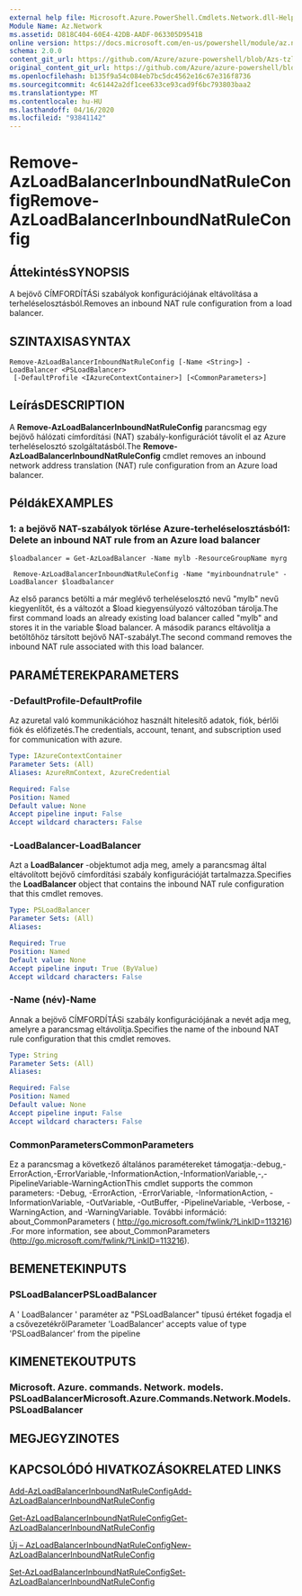 ```yaml
---
external help file: Microsoft.Azure.PowerShell.Cmdlets.Network.dll-Help.xml
Module Name: Az.Network
ms.assetid: D818C404-60E4-42DB-AADF-063305D9541B
online version: https://docs.microsoft.com/en-us/powershell/module/az.network/remove-azloadbalancerinboundnatruleconfig
schema: 2.0.0
content_git_url: https://github.com/Azure/azure-powershell/blob/Azs-tzl/src/Network/Network/help/Remove-AzLoadBalancerInboundNatRuleConfig.md
original_content_git_url: https://github.com/Azure/azure-powershell/blob/Azs-tzl/src/Network/Network/help/Remove-AzLoadBalancerInboundNatRuleConfig.md
ms.openlocfilehash: b135f9a54c084eb7bc5dc4562e16c67e316f8736
ms.sourcegitcommit: 4c61442a2df1cee633ce93cad9f6bc793803baa2
ms.translationtype: MT
ms.contentlocale: hu-HU
ms.lasthandoff: 04/16/2020
ms.locfileid: "93841142"
---
```

# <span data-ttu-id="d6ebe-101">Remove-AzLoadBalancerInboundNatRuleConfig</span><span class="sxs-lookup"><span data-stu-id="d6ebe-101">Remove-AzLoadBalancerInboundNatRuleConfig</span></span>

## <span data-ttu-id="d6ebe-102">Áttekintés</span><span class="sxs-lookup"><span data-stu-id="d6ebe-102">SYNOPSIS</span></span>
<span data-ttu-id="d6ebe-103">A bejövő CÍMFORDÍTÁSi szabályok konfigurációjának eltávolítása a terheléselosztásból.</span><span class="sxs-lookup"><span data-stu-id="d6ebe-103">Removes an inbound NAT rule configuration from a load balancer.</span></span>

## <span data-ttu-id="d6ebe-104">SZINTAXISA</span><span class="sxs-lookup"><span data-stu-id="d6ebe-104">SYNTAX</span></span>

```
Remove-AzLoadBalancerInboundNatRuleConfig [-Name <String>] -LoadBalancer <PSLoadBalancer>
 [-DefaultProfile <IAzureContextContainer>] [<CommonParameters>]
```

## <span data-ttu-id="d6ebe-105">Leírás</span><span class="sxs-lookup"><span data-stu-id="d6ebe-105">DESCRIPTION</span></span>
<span data-ttu-id="d6ebe-106">A **Remove-AzLoadBalancerInboundNatRuleConfig** parancsmag egy bejövő hálózati címfordítási (NAT) szabály-konfigurációt távolít el az Azure terheléselosztó szolgáltatásból.</span><span class="sxs-lookup"><span data-stu-id="d6ebe-106">The **Remove-AzLoadBalancerInboundNatRuleConfig** cmdlet removes an inbound network address translation (NAT) rule configuration from an Azure load balancer.</span></span>

## <span data-ttu-id="d6ebe-107">Példák</span><span class="sxs-lookup"><span data-stu-id="d6ebe-107">EXAMPLES</span></span>

### <span data-ttu-id="d6ebe-108">1: a bejövő NAT-szabályok törlése Azure-terheléselosztásból</span><span class="sxs-lookup"><span data-stu-id="d6ebe-108">1: Delete an inbound NAT rule from an Azure load balancer</span></span>
```
$loadbalancer = Get-AzLoadBalancer -Name mylb -ResourceGroupName myrg

 Remove-AzLoadBalancerInboundNatRuleConfig -Name "myinboundnatrule" -LoadBalancer $loadbalancer
```

<span data-ttu-id="d6ebe-109">Az első parancs betölti a már meglévő terheléselosztó nevű "mylb" nevű kiegyenlítőt, és a változót a $load kiegyensúlyozó változóban tárolja.</span><span class="sxs-lookup"><span data-stu-id="d6ebe-109">The first command loads an already existing load balancer called "mylb" and stores it in the variable $load balancer.</span></span> <span data-ttu-id="d6ebe-110">A második parancs eltávolítja a betöltőhöz társított bejövő NAT-szabályt.</span><span class="sxs-lookup"><span data-stu-id="d6ebe-110">The second command removes the inbound NAT rule associated with this load balancer.</span></span>

## <span data-ttu-id="d6ebe-111">PARAMÉTEREK</span><span class="sxs-lookup"><span data-stu-id="d6ebe-111">PARAMETERS</span></span>

### <span data-ttu-id="d6ebe-112">-DefaultProfile</span><span class="sxs-lookup"><span data-stu-id="d6ebe-112">-DefaultProfile</span></span>
<span data-ttu-id="d6ebe-113">Az azuretal való kommunikációhoz használt hitelesítő adatok, fiók, bérlői fiók és előfizetés.</span><span class="sxs-lookup"><span data-stu-id="d6ebe-113">The credentials, account, tenant, and subscription used for communication with azure.</span></span>

```yaml
Type: IAzureContextContainer
Parameter Sets: (All)
Aliases: AzureRmContext, AzureCredential

Required: False
Position: Named
Default value: None
Accept pipeline input: False
Accept wildcard characters: False
```

### <span data-ttu-id="d6ebe-114">-LoadBalancer</span><span class="sxs-lookup"><span data-stu-id="d6ebe-114">-LoadBalancer</span></span>
<span data-ttu-id="d6ebe-115">Azt a **LoadBalancer** -objektumot adja meg, amely a parancsmag által eltávolított bejövő címfordítási szabály konfigurációját tartalmazza.</span><span class="sxs-lookup"><span data-stu-id="d6ebe-115">Specifies the **LoadBalancer** object that contains the inbound NAT rule configuration that this cmdlet removes.</span></span>

```yaml
Type: PSLoadBalancer
Parameter Sets: (All)
Aliases: 

Required: True
Position: Named
Default value: None
Accept pipeline input: True (ByValue)
Accept wildcard characters: False
```

### <span data-ttu-id="d6ebe-116">-Name (név)</span><span class="sxs-lookup"><span data-stu-id="d6ebe-116">-Name</span></span>
<span data-ttu-id="d6ebe-117">Annak a bejövő CÍMFORDÍTÁSi szabály konfigurációjának a nevét adja meg, amelyre a parancsmag eltávolítja.</span><span class="sxs-lookup"><span data-stu-id="d6ebe-117">Specifies the name of the inbound NAT rule configuration that this cmdlet removes.</span></span>

```yaml
Type: String
Parameter Sets: (All)
Aliases: 

Required: False
Position: Named
Default value: None
Accept pipeline input: False
Accept wildcard characters: False
```

### <span data-ttu-id="d6ebe-118">CommonParameters</span><span class="sxs-lookup"><span data-stu-id="d6ebe-118">CommonParameters</span></span>
<span data-ttu-id="d6ebe-119">Ez a parancsmag a következő általános paramétereket támogatja:-debug,-ErrorAction,-ErrorVariable,-InformationAction,-InformationVariable,-,-PipelineVariable-WarningAction</span><span class="sxs-lookup"><span data-stu-id="d6ebe-119">This cmdlet supports the common parameters: -Debug, -ErrorAction, -ErrorVariable, -InformationAction, -InformationVariable, -OutVariable, -OutBuffer, -PipelineVariable, -Verbose, -WarningAction, and -WarningVariable.</span></span> <span data-ttu-id="d6ebe-120">További információ: about_CommonParameters ( http://go.microsoft.com/fwlink/?LinkID=113216) .</span><span class="sxs-lookup"><span data-stu-id="d6ebe-120">For more information, see about_CommonParameters (http://go.microsoft.com/fwlink/?LinkID=113216).</span></span>

## <span data-ttu-id="d6ebe-121">BEMENETEK</span><span class="sxs-lookup"><span data-stu-id="d6ebe-121">INPUTS</span></span>

### <span data-ttu-id="d6ebe-122">PSLoadBalancer</span><span class="sxs-lookup"><span data-stu-id="d6ebe-122">PSLoadBalancer</span></span>
<span data-ttu-id="d6ebe-123">A ' LoadBalancer ' paraméter az "PSLoadBalancer" típusú értéket fogadja el a csővezetékről</span><span class="sxs-lookup"><span data-stu-id="d6ebe-123">Parameter 'LoadBalancer' accepts value of type 'PSLoadBalancer' from the pipeline</span></span>

## <span data-ttu-id="d6ebe-124">KIMENETEK</span><span class="sxs-lookup"><span data-stu-id="d6ebe-124">OUTPUTS</span></span>

### <span data-ttu-id="d6ebe-125">Microsoft. Azure. commands. Network. models. PSLoadBalancer</span><span class="sxs-lookup"><span data-stu-id="d6ebe-125">Microsoft.Azure.Commands.Network.Models.PSLoadBalancer</span></span>

## <span data-ttu-id="d6ebe-126">MEGJEGYZI</span><span class="sxs-lookup"><span data-stu-id="d6ebe-126">NOTES</span></span>

## <span data-ttu-id="d6ebe-127">KAPCSOLÓDÓ HIVATKOZÁSOK</span><span class="sxs-lookup"><span data-stu-id="d6ebe-127">RELATED LINKS</span></span>

[<span data-ttu-id="d6ebe-128">Add-AzLoadBalancerInboundNatRuleConfig</span><span class="sxs-lookup"><span data-stu-id="d6ebe-128">Add-AzLoadBalancerInboundNatRuleConfig</span></span>](./Add-AzLoadBalancerInboundNatRuleConfig.md)

[<span data-ttu-id="d6ebe-129">Get-AzLoadBalancerInboundNatRuleConfig</span><span class="sxs-lookup"><span data-stu-id="d6ebe-129">Get-AzLoadBalancerInboundNatRuleConfig</span></span>](./Get-AzLoadBalancerInboundNatRuleConfig.md)

[<span data-ttu-id="d6ebe-130">Új – AzLoadBalancerInboundNatRuleConfig</span><span class="sxs-lookup"><span data-stu-id="d6ebe-130">New-AzLoadBalancerInboundNatRuleConfig</span></span>](./New-AzLoadBalancerInboundNatRuleConfig.md)

[<span data-ttu-id="d6ebe-131">Set-AzLoadBalancerInboundNatRuleConfig</span><span class="sxs-lookup"><span data-stu-id="d6ebe-131">Set-AzLoadBalancerInboundNatRuleConfig</span></span>](./Set-AzLoadBalancerInboundNatRuleConfig.md)


